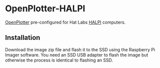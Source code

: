 # OpenPlotter-HALPI

[OpenPlotter](https://openmarine.net/openplotter) pre-configured for Hat Labs [HALPI](https://docs.hatlabs.fi/halpi/) computers.

## Installation

Download the image zip file and flash it to the SSD using the Raspberry Pi Imager software.
You need an SSD USB adapter to flash the image but otherwise the process is identical to flashing an SSD.
